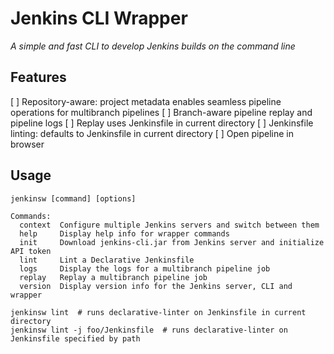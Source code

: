 # Jenkins CLI Wrapper

_A simple and fast CLI to develop Jenkins builds on the command line_

## Features

[ ] Repository-aware: project metadata enables seamless pipeline operations for multibranch pipelines
[ ] Branch-aware pipeline replay and pipeline logs
[ ] Replay uses Jenkinsfile in current directory
[ ] Jenkinsfile linting: defaults to Jenkinsfile in current directory
[ ] Open pipeline in browser

## Usage

    jenkinsw [command] [options]

    Commands:
      context  Configure multiple Jenkins servers and switch between them
      help     Display help info for wrapper commands
      init     Download jenkins-cli.jar from Jenkins server and initialize API token
      lint     Lint a Declarative Jenkinsfile
      logs     Display the logs for a multibranch pipeline job
      replay   Replay a multibranch pipeline job
      version  Display version info for the Jenkins server, CLI and wrapper

    jenkinsw lint  # runs declarative-linter on Jenkinsfile in current directory
    jenkinsw lint -j foo/Jenkinsfile  # runs declarative-linter on Jenkinsfile specified by path
